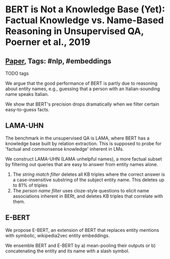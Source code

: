 # BERT is Not a Knowledge Base (Yet): Factual Knowledge vs. Name-Based Reasoning in Unsupervised QA, Poerner et al., 2019

## [Paper](https://arxiv.org/abs/1911.03681), Tags: \#nlp, \#embeddings

TODO tags

We argue that the good performance of BERT is partly due to reasoning about entity names, e.g., guessing that a person with an Italian-sounding name speaks Italian.

We show that BERT's precision drops dramatically when we filter certain easy-to-guess facts.

## LAMA-UHN

The benchmark in the unsupervised QA is LAMA, where BERT has a knowledge base built by relation extraction. This is supposed to probe for 'factual and commonsense knowledge' inherent in LMs.

We construct LAMA-UHN (LAMA unhelpful names), a more factual subset by filtering out queries that are easy to answer from entity names alone.

1. The *string match filter* deletes all KB triples where the correct answer is a case-insensitive substring of the subject entity name. This deletes up to 81% of triples
2. The *person name filter* uses cloze-style questions to elicit name associations inherent in BERt, and deletes KB triples that correlate with them.

## E-BERT

We propose E-BERT, an extension of BERT that replaces entity mentions with symbolic, wikipedia2vec entity embeddings.

We ensemble BERT and E-BERT by a) mean-pooling their outputs or b) concatenating the entity and its name with a slash symbol.